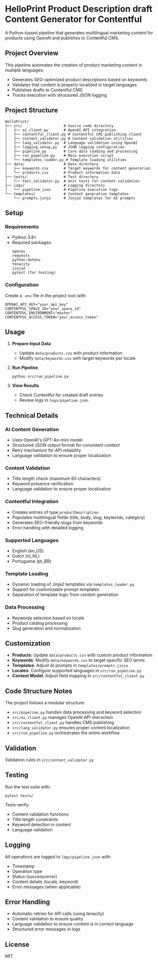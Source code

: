 # HelloPrint Product Description draft Content Generator for Contentful

A Python-based pipeline that generates multilingual marketing content for products using OpenAI and publishes to Contentful CMS.

## Project Overview

This pipeline automates the creation of product marketing content in multiple languages:
- Generates SEO-optimized product descriptions based on keywords
- Validates that content is properly localized in target languages
- Publishes drafts to Contentful CMS
- Tracks execution with structured JSON logging

## Project Structure

```
HelloPrint/
├── src/                   # Source code directory
│   ├── ai_client.py       # OpenAI API integration
│   ├── contentful_client.py # Contentful CMS publishing client
│   ├── content_validator.py # Content validation utilities
│   ├── lang_validator.py  # Language validation using OpenAI
│   ├── logging_setup.py   # JSON logging configuration
│   ├── pipeline.py        # Core data loading and processing
│   ├── run_pipeline.py    # Main execution script
│   └── templates_loader.py # Template loading utilities
├── data/                  # Data directory
│   ├── keywords.csv       # Target keywords for content generation
│   └── products.csv       # Product information data
├── tests/                 # Test directory
│   └── test_validator.py  # Unit tests for content validation
├── logs/                  # Logging directory
│   └── pipeline.json      # Pipeline execution logs
└── templates/             # Content generation templates
    └── prompts.jinja      # Jinja2 templates for AI prompts
```

## Setup

### Requirements
- Python 3.8+
- Required packages:
  ```
  openai
  requests
  python-dotenv
  tenacity
  jinja2
  pytest (for testing)
  ```

### Configuration
Create a `.env` file in the project root with:
```
OPENAI_API_KEY="your_api_key"
CONTENTFUL_SPACE_ID="your_space_id"
CONTENTFUL_ENVIRONMENT="master"
CONTENTFUL_ACCESS_TOKEN="your_access_token"
```

## Usage

1. **Prepare Input Data**
   - Update `data/products.csv` with product information
   - Modify `data/keywords.csv` with target keywords per locale

2. **Run Pipeline**
   ```
   python src/run_pipeline.py
   ```

3. **View Results**
   - Check Contentful for created draft entries
   - Review logs in `logs/pipeline.json`

## Technical Details

### AI Content Generation
- Uses OpenAI's GPT-4o-mini model
- Structured JSON output format for consistent content
- Retry mechanism for API reliability
- Language validation to ensure proper localization

### Content Validation
- Title length check (maximum 60 characters)
- Keyword presence verification
- Language validation to ensure proper localization

### Contentful Integration
- Creates entries of type `productDescription`
- Populates multilingual fields (title, body, slug, keywords, category)
- Generates SEO-friendly slugs from keywords
- Error handling with detailed logging

### Supported Languages
- English (en_US)
- Dutch (nl_NL)
- Portuguese (pt_BR)

### Template Loading
- Dynamic loading of Jinja2 templates via `templates_loader.py`
- Support for customizable prompt templates
- Separation of template logic from content generation

### Data Processing
- Keywords selection based on locale
- Product catalog processing
- Slug generation and normalization

## Customization

- **Products**: Update `data/products.csv` with custom product information
- **Keywords**: Modify `data/keywords.csv` to target specific SEO terms
- **Templates**: Adjust AI prompts in `templates/prompts.jinja`
- **Locales**: Configure supported languages in `src/run_pipeline.py`
- **Content Model**: Adjust field mapping in `src/contentful_client.py`

## Code Structure Notes

The project follows a modular structure:
- `src/pipeline.py` handles data processing and keyword selection
- `src/ai_client.py` manages OpenAI API interaction
- `src/contentful_client.py` handles CMS publishing
- `src/lang_validator.py` ensures proper content localization
- `src/run_pipeline.py` orchestrates the entire workflow

## Validation
Validation rules in `src/content_validator.py`

## Testing

Run the test suite with:
```
pytest tests/
```

Tests verify:
- Content validation functions
- Title length constraints
- Keyword detection in content
- Language validation

## Logging

All operations are logged to `logs/pipeline.json` with:
- Timestamp
- Operation type
- Status (success/error)
- Content details (locale, keyword)
- Error messages (when applicable)

## Error Handling

- Automatic retries for API calls (using tenacity)
- Content validation to ensure quality
- Language validation to ensure content is in correct language
- Structured error messages in logs

## License

MIT



